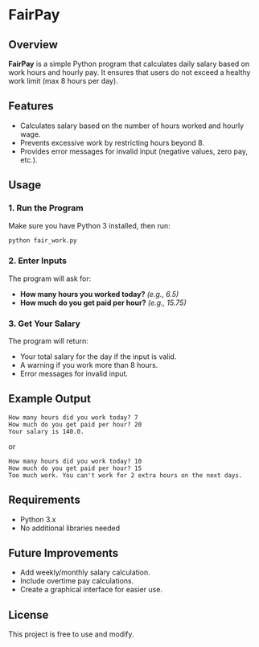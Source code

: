 # FairPay

## Overview
**FairPay** is a simple Python program that calculates daily salary based on work hours and hourly pay. It ensures that users do not exceed a healthy work limit (max 8 hours per day).  

## Features
- Calculates salary based on the number of hours worked and hourly wage.  
- Prevents excessive work by restricting hours beyond 8.  
- Provides error messages for invalid input (negative values, zero pay, etc.).  

## Usage
### **1. Run the Program**
Make sure you have Python 3 installed, then run:  

```bash
python fair_work.py
```

### **2. Enter Inputs**
The program will ask for:  
- **How many hours you worked today?** *(e.g., 6.5)*  
- **How much do you get paid per hour?** *(e.g., 15.75)*  

### **3. Get Your Salary**
The program will return:  
- Your total salary for the day if the input is valid.  
- A warning if you work more than 8 hours.  
- Error messages for invalid input.  

## Example Output
```
How many hours did you work today? 7
How much do you get paid per hour? 20
Your salary is 140.0.
```
or  
```
How many hours did you work today? 10
How much do you get paid per hour? 15
Too much work. You can't work for 2 extra hours on the next days.
```

## Requirements
- Python 3.x  
- No additional libraries needed  

## Future Improvements
- Add weekly/monthly salary calculation.  
- Include overtime pay calculations.  
- Create a graphical interface for easier use.  

## License
This project is free to use and modify.